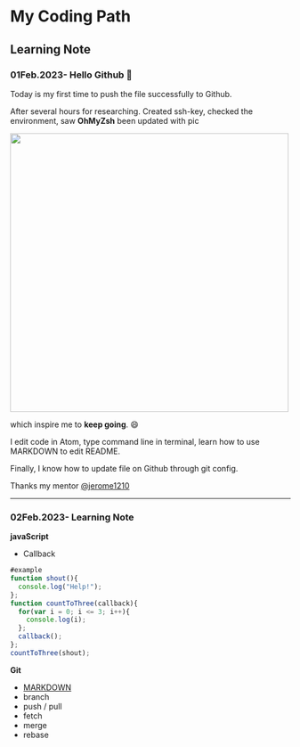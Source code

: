 # **My Coding Path**
## Learning Note

### 01Feb.2023- Hello Github :tada:
Today is my first time to push the file successfully to Github.

After several hours for researching.
Created ssh-key, checked the environment, saw __OhMyZsh__ been updated with pic

<img src="Image/OMZ.png" width="500" >

which inspire me to __keep going__. :smile:

I edit code in Atom, type command line in terminal, learn how to use MARKDOWN to edit README.

Finally, I know how to update file on Github through git config.

Thanks my mentor [@jerome1210](https://github.com/Jerome1210)
___

### 02Feb.2023- Learning Note
**javaScript**
- Callback
```javaScript
#example
function shout(){
  console.log("Help!");
};
function countToThree(callback){
  for(var i = 0; i <= 3; i++){
    console.log(i);
  };
  callback();
};
countToThree(shout);
```

**Git**
- [MARKDOWN](https://youtu.be/HUBNt18RFbo)
- branch
- push / pull
- fetch
- merge
- rebase
